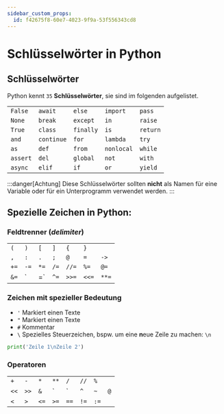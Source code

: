 ```yaml
---
sidebar_custom_props:
  id: f42675f8-60e7-4023-9f9a-53f556343cd8
---
```

# Schlüsselwörter in Python

## Schlüsselwörter

Python kennt `35` **Schlüsselwörter**, sie sind im folgenden aufgelistet.

<div className="small-table no-table-header">

|          |            |           |            |          |
| :------- | :--------- | :-------- | :--------- | :------- |
| `False`  | `await`    | `else`    | `import`   | `pass`   |
| `None`   | `break`    | `except`  | `in`       | `raise`  |
| `True`   | `class`    | `finally` | `is`       | `return` |
| `and`    | `continue` | `for`     | `lambda`   | `try`    |
| `as`     | `def`      | `from`    | `nonlocal` | `while`  |
| `assert` | `del`      | `global`  | `not`      | `with`   |
| `async`  | `elif`     | `if`      | `or`       | `yield`  |

</div>

:::danger[Achtung]
Diese Schlüsselwörter sollten **nicht** als Namen für eine Variable oder für ein Unterprogramm verwendet werden.
:::
## Spezielle Zeichen in Python:

### Feldtrenner (_delimiter_)

<div className="small-table no-table-header">

|      |      |      |      |       |       |       |
| :--- | :--- | :--- | :--- | :---- | :---- | :---- |
| `(`  | `)`  | `[`  | `]`  | `{`   | `}`   |       |
| `,`  | `:`  | `.`  | `;`  | `@`   | `=`   | `->`  |
| `+=` | `-=` | `*=` | `/=` | `//=` | `%=`  | `@=`  |
| `&=` | `    | =`   | `^=` | `>>=` | `<<=` | `**=` |

</div>

### Zeichen mit spezieller Bedeutung

- `'` Markiert einen Texte
- `"` Markiert einen Texte
- `#` Kommentar
- `\` Spezielles Steuerzeichen, bspw. um eine **n**eue Zeile zu machen: `\n`  
```py live_py slim
print('Zeile 1\nZeile 2')
```

### Operatoren

<div className="small-table no-table-header">

|      |      |      |      |      |      |      |     |
| :--- | :--- | :--- | :--- | :--- | :--- | :--- | --- |
| `+`  | `-`  | `*`  | `**` | `/`  | `//` | `%`  |     |
| `<<` | `>>` | `&`  | `    | `    | `^`  | `~`  | `@` |
| `<`  | `>`  | `<=` | `>=` | `==` | `!=` | `:=` |     |

</div>
